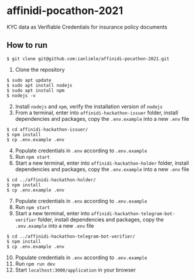 # affinidi-pocathon-2021
KYC data as Verifiable Credentials for insurance policy documents

## How to run
```
$ git clone git@github.com:ianlimle/affinidi-pocathon-2021.git
```
1. Clone the repository
```
$ sudo apt update
$ sudo apt install nodejs
$ sudo apt install npm
$ nodejs -v
```
2. Install `nodejs` and `npm`, verify the installation version of `nodejs`
3. From a terminal, enter into `affinidi-hackathon-issuer` folder, install dependencies and packages, copy the `.env.example` into a new `.env` file
```
$ cd affinidi-hackathon-issuer/
$ npm install
$ cp .env.example .env
```
4. Populate credentials in `.env` according to `.env.example`
5. Run `npm start`
6. Start a new terminal, enter into `affinidi-hackathon-holder` folder, install dependencies and packages, copy the `.env.example` into a new `.env` file
```
$ cd ../affinidi-hackathon-holder/
$ npm install
$ cp .env.example .env
```
7. Populate credentials in `.env` according to `.env.example`
8. Run `npm start`
9. Start a new terminal, enter into `affinidi-hackathon-telegram-bot-verifier` folder, install dependencies and packages, copy the `.env.example` into a new `.env` file
```
$ cd ../affinidi-hackathon-telegram-bot-verifier/
$ npm install
$ cp .env.example .env
```
10. Populate credentials in `.env` according to `.env.example`
11. Run `npm run dev`
12. Start `localhost:3000/application` in your browser
